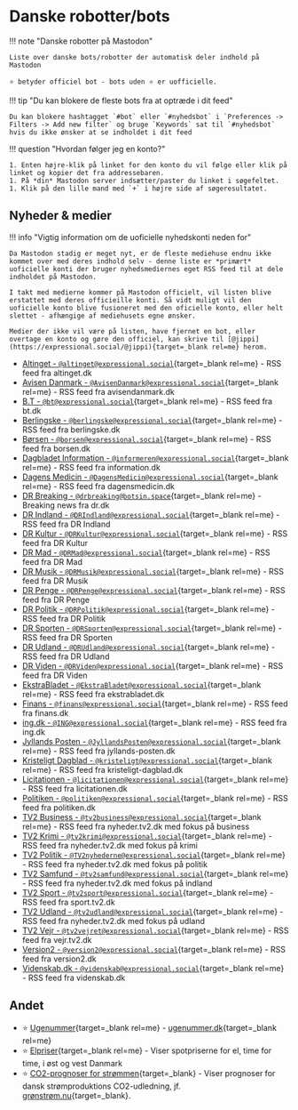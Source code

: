 # Danske robotter/bots

!!! note "Danske robotter på Mastodon"

    Liste over danske bots/robotter der automatisk deler indhold på Mastodon

    ⭐️ betyder officiel bot - bots uden ⭐️ er uofficielle.

!!! tip "Du kan blokere de fleste bots fra at optræde i dit feed"

    Du kan blokere hashtagget `#bot` eller `#nyhedsbot` i `Preferences -> Filters -> Add new filter` og bruge `Keywords` sat til `#nyhedsbot` hvis du ikke ønsker at se indholdet i dit feed

!!! question "Hvordan følger jeg en konto?"

    1. Enten højre-klik på linket for den konto du vil følge eller klik på linket og kopier det fra addressebaren.
    1. På *din* Mastodon server indsætter/paster du linket i søgefeltet.
    1. Klik på den lille mand med `+` i højre side af søgeresultatet.

## Nyheder & medier

!!! info "Vigtig information om de uoficielle nyhedskonti neden for"

    Da Mastodon stadig er meget nyt, er de fleste mediehuse endnu ikke kommet over med deres indhold selv - denne liste er *primært* uoficielle konti der bruger nyhedsmediernes eget RSS feed til at dele indholdet på Mastodon.

    I takt med medierne kommer på Mastodon officielt, vil listen blive erstattet med deres officieille konti. Så vidt muligt vil den uoficielle konto blive fusioneret med den oficielle konto, eller helt slettet - afhængige af mediehusets egne ønsker.

    Medier der ikke vil være på listen, have fjernet en bot, eller overtage en konto og gøre den officiel, kan skrive til [@jippi](https://expressional.social/@jippi){target=_blank rel=me} herom.

- [Altinget - `@altinget@expressional.social`](https://expressional.social/@altinget){target=_blank rel=me} - RSS feed fra altinget.dk
- [Avisen Danmark - `@AvisenDanmark@expressional.social`](https://expressional.social/@AvisenDanmark){target=_blank rel=me} - RSS feed fra avisendanmark.dk
- [B.T - `@bt@expressional.social`](https://expressional.social/@bt){target=_blank rel=me} - RSS feed fra bt.dk
- [Berlingske - `@berlingske@expressional.social`](https://expressional.social/@berlingske){target=_blank rel=me} - RSS feed fra berlingske.dk
- [Børsen - `@borsen@expressional.social`](https://expressional.social/@borsen){target=_blank rel=me} - RSS feed fra borsen.dk
- [Dagbladet Information - `@informeren@expressional.social`](https://expressional.social/@informeren){target=_blank rel=me} - RSS feed fra information.dk
- [Dagens Medicin - `@DagensMedicin@expressional.social`](https://expressional.social/@DagensMedicin){target=_blank rel=me} - RSS feed fra dagensmedicin.dk
- [DR Breaking - `@drbreaking@botsin.space`](https://botsin.space/@drbreaking){target=_blank rel=me} - Breaking news fra dr.dk
- [DR Indland - `@DRIndland@expressional.social`](https://expressional.social/@DRIndland){target=_blank rel=me} - RSS feed fra DR Indland
- [DR Kultur - `@DRKultur@expressional.social`](https://expressional.social/@DRKultur){target=_blank rel=me} - RSS feed fra DR Kultur
- [DR Mad - `@DRMad@expressional.social`](https://expressional.social/@DRMad){target=_blank rel=me} - RSS feed fra DR Mad
- [DR Musik - `@DRMusik@expressional.social`](https://expressional.social/@DRMusik){target=_blank rel=me} - RSS feed fra DR Musik
- [DR Penge - `@DRPenge@expressional.social`](https://expressional.social/@DRPenge){target=_blank rel=me} - RSS feed fra DR Penge
- [DR Politik - `@DRPolitik@expressional.social`](https://expressional.social/@DRPolitik){target=_blank rel=me} - RSS feed fra DR Politik
- [DR Sporten - `@DRSporten@expressional.social`](https://expressional.social/@DRSporten){target=_blank rel=me} - RSS feed fra DR Sporten
- [DR Udland - `@DRUdland@expressional.social`](https://expressional.social/@DRUdland){target=_blank rel=me} - RSS feed fra DR Udland
- [DR Viden - `@DRViden@expressional.social`](https://expressional.social/@DRViden){target=_blank rel=me} - RSS feed fra DR Viden
- [EkstraBladet - `@EkstraBladet@expressional.social`](https://expressional.social/@EkstraBladet){target=_blank rel=me} - RSS feed fra ekstrabladet.dk
- [Finans - `@finans@expressional.social`](https://expressional.social/@finans){target=_blank rel=me} - RSS feed fra finans.dk
- [ing.dk - `@ING@expressional.social`](https://expressional.social/@ing){target=_blank rel=me} - RSS feed fra ing.dk
- [Jyllands Posten - `@JyllandsPosten@expressional.social`](https://expressional.social/@JyllandsPosten){target=_blank rel=me} - RSS feed fra jyllands-posten.dk
- [Kristeligt Dagblad - `@kristeligt@expressional.social`](https://expressional.social/@kristeligt){target=_blank rel=me} - RSS feed fra kristeligt-dagblad.dk
- [Licitationen - `@licitationen@expressional.social`](https://expressional.social/@licitationen){target=_blank rel=me} - RSS feed fra licitationen.dk
- [Politiken - `@politiken@expressional.social`](https://expressional.social/@politiken){target=_blank rel=me} - RSS feed fra politiken.dk
- [TV2 Business - `@tv2business@expressional.social`](https://expressional.social/@tv2business){target=_blank rel=me} - RSS feed fra nyheder.tv2.dk med fokus på business
- [TV2 Krimi - `@tv2krimi@expressional.social`](https://expressional.social/@tv2krimi){target=_blank rel=me} - RSS feed fra nyheder.tv2.dk med fokus på krimi
- [TV2 Politik - `@TV2nyhederne@expressional.social`](https://expressional.social/@TV2nyhederne){target=_blank rel=me} - RSS feed fra nyheder.tv2.dk med fokus på politik
- [TV2 Samfund - `@tv2samfund@expressional.social`](https://expressional.social/@tv2samfund){target=_blank rel=me} - RSS feed fra nyheder.tv2.dk med fokus på indland
- [TV2 Sport - `@tv2sport@expressional.social`](https://expressional.social/@tv2sport){target=_blank rel=me} - RSS feed fra sport.tv2.dk
- [TV2 Udland - `@tv2udland@expressional.social`](https://expressional.social/@tv2udland){target=_blank rel=me} - RSS feed fra nyheder.tv2.dk med fokus på udland
- [TV2 Vejr - `@tv2vejret@expressional.social`](https://expressional.social/@tv2vejret){target=_blank rel=me} - RSS feed fra vejr.tv2.dk
- [Version2 - `@version2@expressional.social`](https://expressional.social/@version2){target=_blank rel=me} - RSS feed fra version2.dk
- [Videnskab.dk - `@videnskab@expressional.social`](https://expressional.social/@videnskab){target=_blank rel=me} - RSS feed fra videnskab.dk

## Andet

- ⭐️ [Ugenummer](https://expressional.social/@ugenr){target=_blank rel=me} - [ugenummer.dk](https://ugenr.dk/){target=_blank rel=me}
- ⭐️ [Elpriser](https://mstdn.dk/@elpriser){target=_blank rel=me} - Viser spotpriserne for el, time for time, i øst og vest Danmark
- ⭐️ [CO2-prognoser for strømmen](https://mastodon.social/@co2prognoser){target=_blank} - Viser prognoser for dansk strømproduktions CO2-udledning, jf. [grønstrøm.nu](https://grønstrøm.nu){target=_blank}.
